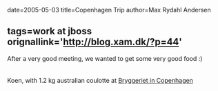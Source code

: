 date=2005-05-03
title=Copenhagen Trip
author=Max Rydahl Andersen

tags=work at jboss 
orignallink='http://blog.xam.dk/?p=44'
---
<div><p>After a very good meeting, we wanted to get some very good food :)
<br><br><img src="http://coppermine.xam.dk/albums/wpw-20050503/IMG_0818.JPG" alt=""><br><br>
Koen, with 1.2 kg australian coulotte at <a href="http://www.bryggeriet.dk/apollo">Bryggeriet in Copenhagen</a></p></div>
